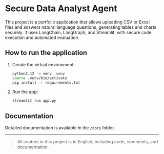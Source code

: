 # Secure Data Analyst Agent

This project is a portfolio application that allows uploading CSV or Excel files and answers natural language questions, generating tables and charts securely. It uses LangChain, LangGraph, and Streamlit, with secure code execution and automated evaluation.

## How to run the application

1. Create the virtual environment:
   ```bash
   python3.12 -m venv .venv
   source .venv/bin/activate
   pip install -r requirements.txt
   ```
2. Run the app:
   ```bash
   streamlit run app.py
   ```

## Documentation
Detailed documentation is available in the `/docs` folder.

---

> All content in this project is in English, including code, comments, and documentation.
